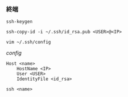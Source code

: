 
### 終端
```
ssh-keygen

ssh-copy-id -i ~/.ssh/id_rsa.pub <USER>@<IP>

vim ~/.ssh/config
```

*config*
```
Host <name>
	HostName <IP>
	User <USER>
	IdentityFile <id_rsa>
```

```
ssh <name>
```




